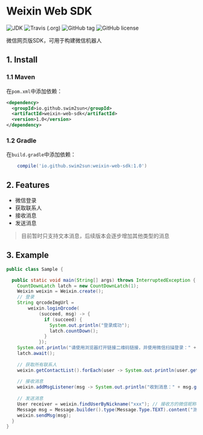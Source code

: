 # Weixin Web SDK
![JDK](https://img.shields.io/badge/JDK-1.8%2B-orange.svg?style=flat) 
![Travis (.org)](https://img.shields.io/travis/swim2sun/weixin-web-sdk.svg) 
![GitHub tag](https://img.shields.io/github/tag/swim2sun/weixin-web-sdk.svg) 
![GitHub license](https://img.shields.io/github/license/swim2sun/weixin-web-sdk.svg)

微信网页版SDK，可用于构建微信机器人

## 1. Install

### 1.1 Maven

在`pom.xml`中添加依赖：

```xml
<dependency>
  <groupId>io.github.swim2sun</groupId>
  <artifactId>weixin-web-sdk</artifactId>
  <version>1.0</version>
</dependency>
```

### 1.2 Gradle

在`build.gradle`中添加依赖：

```groovy
    compile('io.github.swim2sun:weixin-web-sdk:1.0')
```

## 2. Features

* 微信登录
* 获取联系人
* 接收消息
* 发送消息

> 目前暂时只支持文本消息，后续版本会逐步增加其他类型的消息

## 3. Example

```java
public class Sample {

  public static void main(String[] args) throws InterruptedException {
    CountDownLatch latch = new CountDownLatch(1);
    Weixin weixin = Weixin.create();
    // 登录
    String qrcodeImgUrl =
        weixin.loginQrcode(
            (succeed, msg) -> {
              if (succeed) {
                System.out.println("登录成功");
                latch.countDown();
              }
            });
    System.out.println("请使用浏览器打开链接二维码链接，并使用微信扫描登录：" + qrcodeImgUrl);
    latch.await();
    
    // 获取所有联系人
    weixin.getContactList().forEach(user -> System.out.println(user.getNickName()));
    
    // 接收消息
    weixin.addMsgListener(msg -> System.out.println("收到消息：" + msg.getContent()));
    
    // 发送消息
    User receiver = weixin.findUserByNickname("xxx"); // 接收方的微信昵称
    Message msg = Message.builder().type(Message.Type.TEXT).content("测试").to(receiver).build();
    weixin.sendMsg(msg);
  }
}
```
